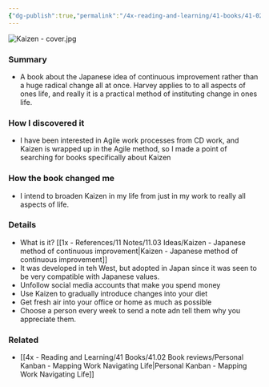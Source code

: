 ```yaml
---
{"dg-publish":true,"permalink":"/4x-reading-and-learning/41-books/41-02-book-reviews/kaizen-the-japanese-method-for-transforming-habits-one-small-step-at-a-time-sarah-harvey/","title":"Kaizen The Japanese Method for Transforming Habits, One Small Step at a Time - Sarah Harvey","created":"2024-02-14T20:17:40.757+03:00","updated":"2025-09-23T06:01:57.241+03:00"}
---
```


![Kaizen - cover.jpg](/img/user/4x%20-%20Reading%20and%20Learning/41%20Books/41.03%20Cover%20images/Kaizen%20-%20cover.jpg)
### Summary
- A book about the Japanese idea of continuous improvement rather than a huge radical change all at once. Harvey applies to to all aspects of ones life, and really it is a practical method of instituting change in ones life.

### How I discovered it
- I have been interested in Agile work processes from CD work, and Kaizen is wrapped up in the Agile method, so I made a point of searching for books specifically about Kaizen

### How the book changed me
- I intend to broaden Kaizen in my life from just in my work to really all aspects of life.

### Details
- What is it? [[1x - References/11 Notes/11.03 Ideas/Kaizen - Japanese method of continuous improvement\|Kaizen - Japanese method of continuous improvement]]
- It was developed in teh West, but adopted in Japan since it was seen to be very compatible with Japanese values.
- Unfollow social media accounts that make you spend money
- Use Kaizen to gradually introduce changes into your diet
- Get fresh air into your office or home as much as possible
- Choose a person every week to send a note adn tell them why you appreciate them.

### Related
- [[4x - Reading and Learning/41 Books/41.02 Book reviews/Personal Kanban - Mapping Work Navigating Life\|Personal Kanban - Mapping Work Navigating Life]]
